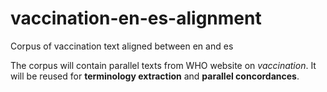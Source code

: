 # vaccination-en-es-alignment
Corpus of vaccination text aligned between en and es

The corpus will contain parallel texts from WHO website on *vaccination*.
It will be reused for **terminology extraction** and **parallel concordances**.
